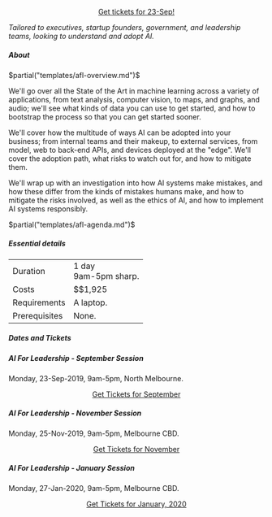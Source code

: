 <p> <center> 
<a class="btn" href="https://events.humanitix.com.au/braneshop-ai-for-leadership">Get tickets for 23-Sep!</a> </center> </p>


<p> <em class="tag"> Tailored to executives, startup founders, government, and
leadership teams, looking to understand and adopt AI. </em> </p>

<h5>About</h5>

$partial("templates/afl-overview.md")$

<p> We'll go over all the State of the Art in machine learning across a
variety of applications, from text analysis, computer vision, to maps, and
graphs, and audio; we'll see what kinds of data you can use to get started,
and how to bootstrap the process so that you can get started sooner. </p>

<p> We'll cover how the multitude of ways AI can be adopted into your
business; from internal teams and their makeup, to external services, from
model, web to back-end APIs, and devices deployed at the "edge". We'll cover
the adoption path, what risks to watch out for, and how to mitigate them. </p>

<p> We'll wrap up with an investigation into how AI systems make mistakes, and
how these differ from the kinds of mistakes humans make, and how to mitigate
the risks involved, as well as the ethics of AI, and how to implement AI
systems responsibly. </p>

$partial("templates/afl-agenda.md")$

<h5>Essential details</h5>
<table class="details" boder="0" cellspacing="0">
<tr>  <td class="item">  Duration </td>
      <td class="value"> 1 day
      <br /> 9am-5pm sharp. </td>
</tr>
<tr>  <td class="item">  Costs    </td>
      <td class="value"> 
        $$1,925
      </td>
</tr>
<tr>  <td class="item">  Requirements </td>
      <td class="value"> 
      A laptop.
      </td>
</tr>
<tr> <td class="item"> Prerequisites </td>
     <td class="value">
     None.
     </td>
</table>

<p></p>

<h5>Dates and Tickets</h5>
<div class="events">
	<div class="event">
		<h5> AI For Leadership - September Session </h5>
		<p>Monday, 23-Sep-2019, 9am-5pm, North Melbourne.
        </p>
		<div>
    <p><center><a class="btn" href="https://events.humanitix.com.au/braneshop-ai-for-leadership">Get Tickets for September</a></center></p>
		</div>
	</div>
	<div class="event">
		<h5> AI For Leadership - November Session </h5>
		<p>Monday, 25-Nov-2019, 9am-5pm, Melbourne CBD.
        </p>
		<div>
    <p><center><a class="btn" href="https://events.humanitix.com.au/braneshop-ai-for-leadership-november">Get Tickets for November</a></center></p>
		</div>
	</div>
	<div class="event">
		<h5> AI For Leadership - January Session </h5>
		<p>Monday, 27-Jan-2020, 9am-5pm, Melbourne CBD.
        </p>
		<div>
    <p><center><a class="btn" href="https://events.humanitix.com.au/braneshop-ai-for-leadership-january">Get Tickets for January, 2020</a></center></p>
		</div>
	</div>
</div>

